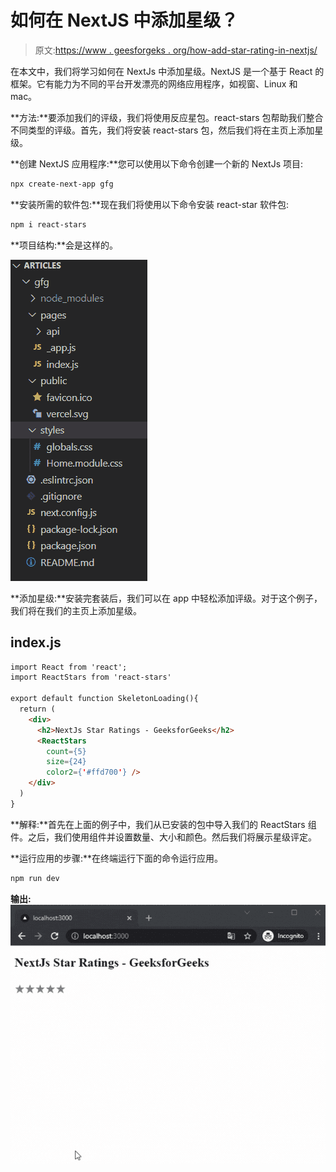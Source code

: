 # 如何在 NextJS 中添加星级？

> 原文:[https://www . geesforgeks . org/how-add-star-rating-in-nextjs/](https://www.geeksforgeeks.org/how-to-add-star-rating-in-nextjs/)

在本文中，我们将学习如何在 NextJs 中添加星级。NextJS 是一个基于 React 的框架。它有能力为不同的平台开发漂亮的网络应用程序，如视窗、Linux 和 mac。

**方法:**要添加我们的评级，我们将使用反应星包。react-stars 包帮助我们整合不同类型的评级。首先，我们将安装 react-stars 包，然后我们将在主页上添加星级。

**创建 NextJS 应用程序:**您可以使用以下命令创建一个新的 NextJs 项目:

```html
npx create-next-app gfg
```

**安装所需的软件包:**现在我们将使用以下命令安装 react-star 软件包:

```html
npm i react-stars
```

**项目结构:**会是这样的。

![](img/c5d316e80457c43ff5e84e3757f183d9.png)

**添加星级:**安装完套装后，我们可以在 app 中轻松添加评级。对于这个例子，我们将在我们的主页上添加星级。

## index.js

```html
import React from 'react';
import ReactStars from 'react-stars'

export default function SkeletonLoading(){
  return (
    <div>
      <h2>NextJs Star Ratings - GeeksforGeeks</h2>
      <ReactStars
        count={5}
        size={24}
        color2={'#ffd700'} />
    </div>
  )
}
```

**解释:**首先在上面的例子中，我们从已安装的包中导入我们的 ReactStars 组件。之后，我们使用组件并设置数量、大小和颜色。然后我们将展示星级评定。

**运行应用的步骤:**在终端运行下面的命令运行应用。

```html
npm run dev
```

**输出:** ![](img/a0ba68bd57e9253a61b30b57bb635459.png)